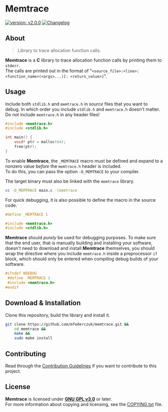 # Memtrace #

[version_shield]: https://img.shields.io/badge/version-v2.0.0-informational.svg
[release_page]: https://github.com/mfederczuk/memtrace/releases/tag/v2.0.0 "Release v2.0.0"
[![version: v2.0.0][version_shield]][release_page]
[![Changelog](https://img.shields.io/badge/-Changelog-informational.svg)](CHANGELOG.md "Changelog")

## About ##

> Library to trace allocation function calls.

**Memtrace** is a **C** library to trace allocation function calls by printing them to `stderr`.  
The calls are printed out in the format of "`<source_file>:<line>: <function_name>(<args>...)[: <return_value>]`".

## Usage ##

Include both `stdlib.h` and `memtrace.h` in *source* files that you want to debug.
In which order you include `stdlib.h` and `memtrace.h` doesn't matter.  
Do *not* include `memtrace.h` in any header files!

```c
#include <memtrace.h>
#include <stdlib.h>

int main() {
	void* ptr = malloc(64);
	free(ptr);
}
```

To enable **Memtrace**, the `_MEMTRACE` macro must be defined and expand to a nonzero value *before* the `memtrace.h`
header is included.  
To do this, you can pass the option `-D_MEMTRACE` to your compiler.

The target binary must also be linked with the `memtrace` library.

```sh
cc -D_MEMTRACE main.c -lmemtrace
```

For quick debugging, it is also possible to define the macro in the source code.

```c
#define _MEMTRACE 1

#include <memtrace.h>
#include <stdlib.h>
```

**Memtrace** should *purely* be used for debugging purposes.
To make sure that the end user, that is manually building and installing your software, doesn't need to download and
install **Memtrace** themselves, you should wrap the directive where you include `memtrace.h` inside a preprocessor `if`
block, which should only be entered when compiling debug builds of your software.

```c
#ifndef NDEBUG
 #define _MEMTRACE 1
 #include <memtrace.h>
#endif
```

## Download & Installation ##

Clone this repository, build the library and install it.

```sh
git clone https://github.com/mfederczuk/memtrace.git &&
	cd memtrace &&
	make &&
	sudo make install
```

## Contributing ##

Read through the [Contribution Guidelines](CONTRIBUTING.md) if you want to contribute to this project.

## License ##

**Memtrace** is licensed under [**GNU GPL v3.0**](licenses/GNU-GPL-v3.0.txt) or later.  
For more information about copying and licensing, see the [COPYING.txt](COPYING.txt) file.
